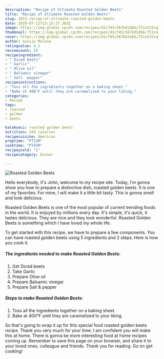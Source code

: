 ```yaml
---
description: "Recipe of Ultimate Roasted Golden Beets"
title: "Recipe of Ultimate Roasted Golden Beets"
slug: 1072-recipe-of-ultimate-roasted-golden-beets
date: 2020-07-12T13:15:27.383Z
image: https://img-global.cpcdn.com/recipes/d1cf45c567bd1dbb/751x532cq70/roasted-golden-beets-recipe-main-photo.jpg
thumbnail: https://img-global.cpcdn.com/recipes/d1cf45c567bd1dbb/751x532cq70/roasted-golden-beets-recipe-main-photo.jpg
cover: https://img-global.cpcdn.com/recipes/d1cf45c567bd1dbb/751x532cq70/roasted-golden-beets-recipe-main-photo.jpg
author: Gussie Malone
ratingvalue: 4.1
reviewcount: 14
recipeingredient:
- " Diced beets"
- " Garlic"
- " Olive oil"
- " Balsamic vinegar"
- " Salt  pepper"
recipeinstructions:
- "Toss all the ingredients together on a baking sheet."
- "Bake at 400°F until they are caramelized to your liking."
categories:
- Recipe
tags:
- roasted
- golden
- beets

katakunci: roasted golden beets 
nutrition: 243 calories
recipecuisine: American
preptime: "PT12M"
cooktime: "PT45M"
recipeyield: "1"
recipecategory: Dinner

---
```



![Roasted Golden Beets](https://img-global.cpcdn.com/recipes/d1cf45c567bd1dbb/751x532cq70/roasted-golden-beets-recipe-main-photo.jpg)

Hello everybody, it's John, welcome to my recipe site. Today, I'm gonna show you how to prepare a distinctive dish, roasted golden beets. It is one of my favorites. For mine, I will make it a little bit tasty. This is gonna smell and look delicious.



Roasted Golden Beets is one of the most popular of current trending foods in the world. It is enjoyed by millions every day. It's simple, it's quick, it tastes delicious. They are nice and they look wonderful. Roasted Golden Beets is something which I have loved my whole life.


To get started with this recipe, we have to prepare a few components. You can have roasted golden beets using 5 ingredients and 2 steps. Here is how you cook it.

<!--inarticleads1-->

##### The ingredients needed to make Roasted Golden Beets:

1. Get  Diced beets
1. Take  Garlic
1. Prepare  Olive oil
1. Prepare  Balsamic vinegar
1. Prepare  Salt &amp; pepper




<!--inarticleads2-->

##### Steps to make Roasted Golden Beets:

1. Toss all the ingredients together on a baking sheet.
1. Bake at 400°F until they are caramelized to your liking.




So that's going to wrap it up for this special food roasted golden beets recipe. Thank you very much for your time. I am confident you will make this at home. There is gonna be more interesting food at home recipes coming up. Remember to save this page on your browser, and share it to your loved ones, colleague and friends. Thank you for reading. Go on get cooking!
